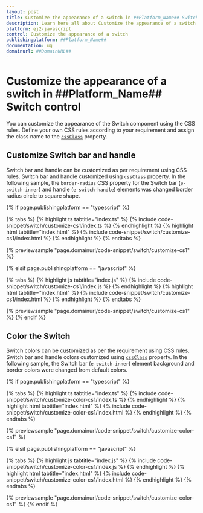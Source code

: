```yaml
---
layout: post
title: Customize the appearance of a switch in ##Platform_Name## Switch control | Syncfusion
description: Learn here all about Customize the appearance of a switch in Syncfusion ##Platform_Name## Switch control of Syncfusion Essential JS 2 and more.
platform: ej2-javascript
control: Customize the appearance of a switch 
publishingplatform: ##Platform_Name##
documentation: ug
domainurl: ##DomainURL##
---
```


# Customize the appearance of a switch in ##Platform_Name## Switch control

You can customize the appearance of the Switch component using the CSS rules. Define your own CSS rules according to your requirement and assign the class name to the [`cssClass`](../../api/switch#cssClass) property.

## Customize Switch bar and handle

Switch bar and handle can be customized as per requirement using CSS rules. Switch bar and handle customized using `cssClass` property. In the following sample, the `border-radius` CSS property for the Switch bar (`e-switch-inner`) and handle (`e-switch-handle`) elements was changed border radius circle to square shape.

{% if page.publishingplatform == "typescript" %}

 {% tabs %}
{% highlight ts tabtitle="index.ts" %}
{% include code-snippet/switch/customize-cs1/index.ts %}
{% endhighlight %}
{% highlight html tabtitle="index.html" %}
{% include code-snippet/switch/customize-cs1/index.html %}
{% endhighlight %}
{% endtabs %}
        
{% previewsample "page.domainurl/code-snippet/switch/customize-cs1" %}

{% elsif page.publishingplatform == "javascript" %}

{% tabs %}
{% highlight js tabtitle="index.js" %}
{% include code-snippet/switch/customize-cs1/index.js %}
{% endhighlight %}
{% highlight html tabtitle="index.html" %}
{% include code-snippet/switch/customize-cs1/index.html %}
{% endhighlight %}
{% endtabs %}

{% previewsample "page.domainurl/code-snippet/switch/customize-cs1" %}
{% endif %}

## Color the Switch

Switch colors can be customized as per the requirement using CSS rules. Switch bar and handle colors customized using [`cssClass`](../../api/switch/#cssclass) property. In the following sample, the Switch bar (`e-switch-inner`) element background and border colors were changed from default colors.

{% if page.publishingplatform == "typescript" %}

 {% tabs %}
{% highlight ts tabtitle="index.ts" %}
{% include code-snippet/switch/customize-color-cs1/index.ts %}
{% endhighlight %}
{% highlight html tabtitle="index.html" %}
{% include code-snippet/switch/customize-color-cs1/index.html %}
{% endhighlight %}
{% endtabs %}
        
{% previewsample "page.domainurl/code-snippet/switch/customize-color-cs1" %}

{% elsif page.publishingplatform == "javascript" %}

{% tabs %}
{% highlight js tabtitle="index.js" %}
{% include code-snippet/switch/customize-color-cs1/index.js %}
{% endhighlight %}
{% highlight html tabtitle="index.html" %}
{% include code-snippet/switch/customize-color-cs1/index.html %}
{% endhighlight %}
{% endtabs %}

{% previewsample "page.domainurl/code-snippet/switch/customize-color-cs1" %}
{% endif %}